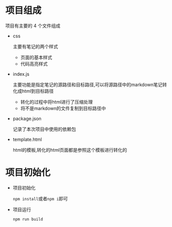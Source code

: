 # 项目组成

项目有主要的 4 个文件组成

- css

  主要有笔记的两个样式

  - 页面的基本样式
  - 代码高亮样式

- index.js

  主要功能是指定笔记的源路径和目标路径,可以将源路径中的markdown笔记转化成html到目标路径

  - 转化的过程中将html进行了压缩处理
  - 将不是markdown的文件复制到目标路径中

- package.json

  记录了本次项目中使用的依赖包

- template.html

  html的模板,转化的html页面都是参照这个模板进行转化的

# 项目初始化

- 项目初始化

  `npm install`或者`npm i`即可

- 项目运行

  `npm run build`

